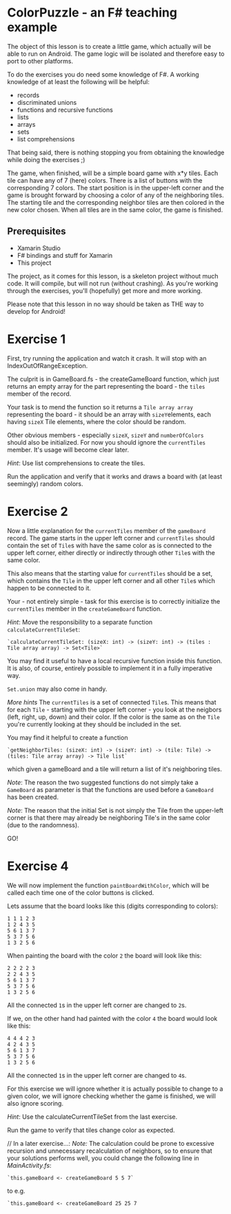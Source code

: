 ﻿# ColorPuzzle - an F# teaching example

The object of this lesson is to create a little game, which actually will be able to run on Android. 
The game logic will be isolated and therefore easy to port to other platforms.

To do the exercises you do need some knowledge of F#. A working knowledge of at least the following will
be helpful:

 - records
 - discriminated unions
 - functions and recursive functions
 - lists
 - arrays
 - sets
 - list comprehensions

That being said, there is nothing stopping you from obtaining the knowledge while doing the exercises ;)

The game, when finished, will be a simple board game with x*y tiles. Each tile can have any of 7 (here) colors. 
There is a list of buttons with the corresponding 7 colors. The start position is in the upper-left corner and the game
is brought forward by choosing a color of any of the neighboring tiles. The starting tile and the corresponding 
neighbor tiles are then colored in the new color chosen. When all tiles are in the same color, the game is finished.

## Prerequisites
 - Xamarin Studio
 - F# bindings and stuff for Xamarin
 - This project

The project, as it comes for this lesson, is a skeleton project without much code. It will compile, but will not
run (without crashing). As you're working through the exercises, you'll (hopefully) get more and more working.

Please note that this lesson in no way should be taken as THE way to develop for Android! 

# Exercise 1
First, try running the application and watch it crash. It will stop with an IndexOutOfRangeException.

The culprit is in GameBoard.fs - the createGameBoard function, which just returns an empty array for the part
representing the board - the `tiles` member of the record.

Your task is to mend the function so it returns a `Tile array array` representing the board - it should be 
an array with `sizeY`elements, each having `sizeX` Tile elements, where the color should be random.

Other obvious members - especially `sizeX`, `sizeY` and `numberOfColors` should also be initialized. For now you 
should ignore the `currentTiles` member. It's usage will become clear later.

*Hint*: Use list comprehensions to create the tiles.

Run the application and verify that it works and draws a board with (at least seemingly) random colors.

# Exercise 2

Now a little explanation for the `currentTiles` member of the `gameBoard` record. The game starts in the 
upper left corner and `currentTiles` should contain the set of `Tile`s with have the same color as is
connected to the upper left corner, either directly or indirectly through other `Tile`s with the same color.

This also means that the starting value for `currentTiles` should be a set, which contains the `Tile`
in the upper left corner and all other `Tile`s which happen to be connected to it.

Your - not entirely simple - task for this exercise is to correctly initialize the `currentTiles` member in 
the `createGameBoard` function.

*Hint*: Move the responsibility to a separate function `calculateCurrentTileSet`:

    `calculateCurrentTileSet: (sizeX: int) -> (sizeY: int) -> (tiles : Tile array array) -> Set<Tile>`

You may find it useful to have a local recursive function inside this function. It is also, of course, entirely
possible to implement it in a fully imperative way.

`Set.union` may also come in handy.

*More hints*
The `currentTiles` is a set of connected `Tile`s. This means that for each `Tile` - starting with the upper
left corner - you look at the neigbors (left, right, up, down) and their color. If the color is the same
as on the `Tile` you're currently looking at they should be included in the set.

You may find it helpful to create a function

    `getNeighborTiles: (sizeX: int) -> (sizeY: int) -> (tile: Tile) -> (tiles: Tile array array) -> Tile list`

which given a gameBoard and a tile will return a list of it's neighboring tiles.

*Note*: The reason the two suggested functions do not simply take a `GameBoard` as parameter is that
the functions are used before a `GameBoard` has been created.

*Note*: The reason that the initial Set<Tile> is not simply the Tile from the upper-left corner is that
there may already be neighboring Tile's in the same color (due to the randomness).

GO!

# Exercise 4

We will now implement the function `paintBoardWithColor`, which will be called each time one of the color buttons
is clicked.

Lets assume that the board looks like this (digits corresponding to colors):

    1 1 1 2 3
    1 2 4 3 5
    5 6 1 3 7
    5 3 7 5 6
    1 3 2 5 6

When painting the board with the color `2` the board will look like this:

    2 2 2 2 3
    2 2 4 3 5
    5 6 1 3 7
    5 3 7 5 6
    1 3 2 5 6

All the connected `1`s in the upper left corner are changed to `2`s.

If we, on the other hand had painted with the color `4` the board would look like this:

    4 4 4 2 3
    4 2 4 3 5
    5 6 1 3 7
    5 3 7 5 6
    1 3 2 5 6

All the connected `1`s in the upper left corner are changed to `4`s.

For this exercise we will ignore whether it is actually possible to change to a given color, we will ignore
checking whether the game is finished, we will also ignore scoring.

*Hint*: Use the calculateCurrentTileSet from the last exercise.

Run the game to verify that tiles change color as expected.

// In a later exercise...:
*Note:* The calculation could be prone to excessive recursion and unnecessary recalculation of neighbors, so
to ensure that your solutions performs well, you could change the following line in *MainActivity.fs*:

    `this.gameBoard <- createGameBoard 5 5 7`

to e.g.

    `this.gameBoard <- createGameBoard 25 25 7
   